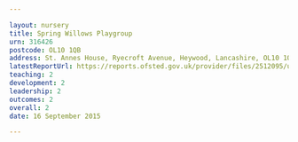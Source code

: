 ```yaml
---

layout: nursery
title: Spring Willows Playgroup
urn: 316426
postcode: OL10 1QB
address: St. Annes House, Ryecroft Avenue, Heywood, Lancashire, OL10 1QB
latestReportUrl: https://reports.ofsted.gov.uk/provider/files/2512095/urn/316426.pdf
teaching: 2
development: 2
leadership: 2
outcomes: 2
overall: 2
date: 16 September 2015

---
```

